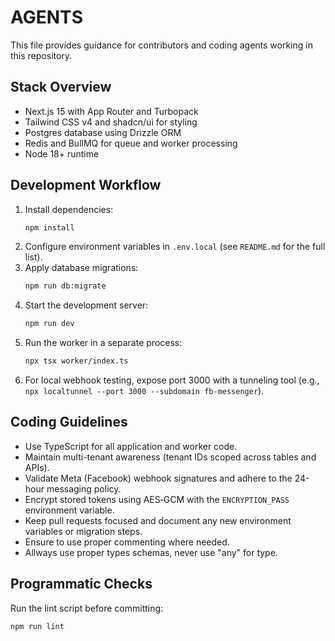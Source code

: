 # AGENTS

This file provides guidance for contributors and coding agents working in this repository.

## Stack Overview
- Next.js 15 with App Router and Turbopack
- Tailwind CSS v4 and shadcn/ui for styling
- Postgres database using Drizzle ORM
- Redis and BullMQ for queue and worker processing
- Node 18+ runtime

## Development Workflow
1. Install dependencies:
   ```bash
   npm install
   ```
2. Configure environment variables in `.env.local` (see `README.md` for the full list).
3. Apply database migrations:
   ```bash
   npm run db:migrate
   ```
4. Start the development server:
   ```bash
   npm run dev
   ```
5. Run the worker in a separate process:
   ```bash
   npx tsx worker/index.ts
   ```
6. For local webhook testing, expose port 3000 with a tunneling tool (e.g., `npx localtunnel --port 3000 --subdomain fb-messenger`).

## Coding Guidelines
- Use TypeScript for all application and worker code.
- Maintain multi-tenant awareness (tenant IDs scoped across tables and APIs).
- Validate Meta (Facebook) webhook signatures and adhere to the 24-hour messaging policy.
- Encrypt stored tokens using AES‑GCM with the `ENCRYPTION_PASS` environment variable.
- Keep pull requests focused and document any new environment variables or migration steps.
- Ensure to use proper commenting where needed.
- Allways use proper types schemas, never use "any" for type.

## Programmatic Checks
Run the lint script before committing:
```bash
npm run lint
```

